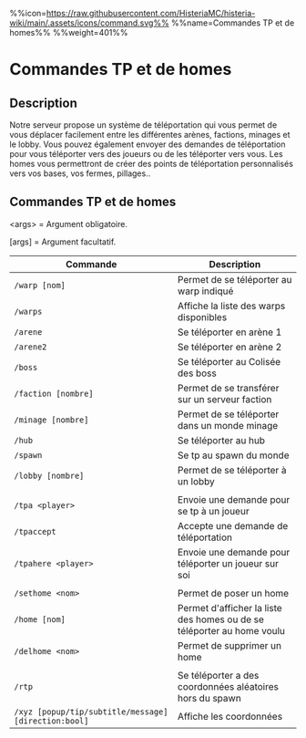 %%icon=https://raw.githubusercontent.com/HisteriaMC/histeria-wiki/main/.assets/icons/command.svg%%
%%name=Commandes TP et de homes%%
%%weight=401%%
# Commandes TP et de homes

## Description
Notre serveur propose un système de téléportation qui vous permet de vous déplacer facilement entre les différentes arènes, factions, minages et le lobby. Vous pouvez également envoyer des demandes de téléportation pour vous téléporter vers des joueurs ou de les téléporter vers vous. Les homes vous permettront de créer des points de téléportation personnalisés vers vos bases, vos fermes, pillages..

## Commandes TP et de homes

\<args\> = Argument obligatoire.

[args] = Argument facultatif.

| Commande | Description |
| --- | --- |
|`/warp [nom]`|Permet de se téléporter au warp indiqué|
|`/warps`|Affiche la liste des warps disponibles|
|`/arene`|Se téléporter en arène 1|
|`/arene2`|Se téléporter en arène 2|
|`/boss`|Se téléporter au Colisée des boss|
|`/faction [nombre]`|Permet de se transférer sur un serveur faction|
|`/minage [nombre]`|Permet de se téléporter dans un monde minage|
|`/hub`|Se téléporter au hub|
|`/spawn`|Se tp au spawn du monde|
|`/lobby [nombre]`|Permet de se téléporter à un lobby|
|||
|`/tpa <player>`|Envoie une demande pour se tp à un joueur|
|`/tpaccept`|Accepte une demande de téléportation|
|`/tpahere <player>`|Envoie une demande pour téléporter un joueur sur soi|
|||
|`/sethome <nom>`|Permet de poser un home|
|`/home [nom]`|Permet d'afficher la liste des homes ou de se téléporter au home voulu|
|`/delhome <nom>`|Permet de supprimer un home|
|||
|`/rtp`|Se téléporter a des coordonnées aléatoires hors du spawn|
|`/xyz [popup/tip/subtitle/message] [direction:bool]`|Affiche les coordonnées|
